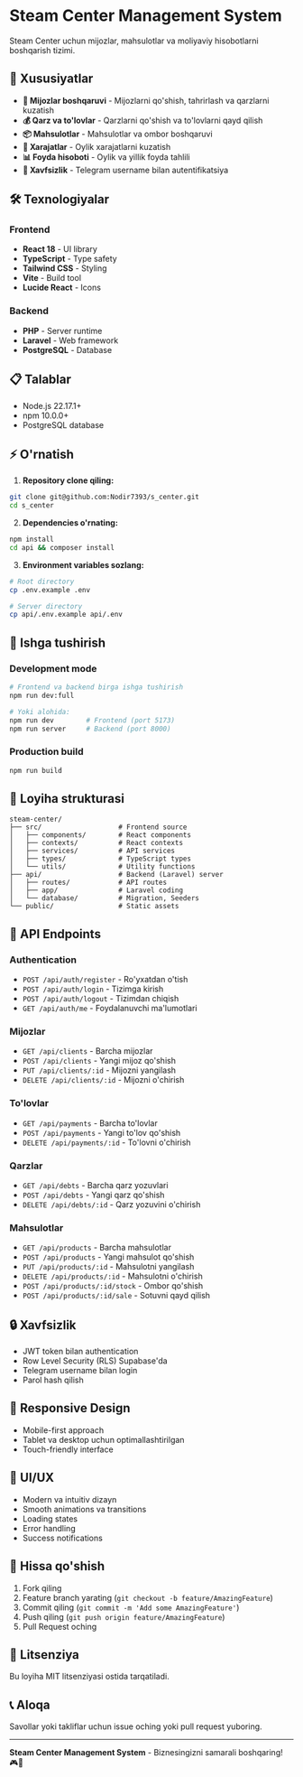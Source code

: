 # Steam Center Management System

Steam Center uchun mijozlar, mahsulotlar va moliyaviy hisobotlarni boshqarish tizimi.

## 🚀 Xususiyatlar

- **👥 Mijozlar boshqaruvi** - Mijozlarni qo'shish, tahrirlash va qarzlarni kuzatish
- **💰 Qarz va to'lovlar** - Qarzlarni qo'shish va to'lovlarni qayd qilish
- **📦 Mahsulotlar** - Mahsulotlar va ombor boshqaruvi
- **💸 Xarajatlar** - Oylik xarajatlarni kuzatish
- **📊 Foyda hisoboti** - Oylik va yillik foyda tahlili
- **🔐 Xavfsizlik** - Telegram username bilan autentifikatsiya

## 🛠️ Texnologiyalar

### Frontend
- **React 18** - UI library
- **TypeScript** - Type safety
- **Tailwind CSS** - Styling
- **Vite** - Build tool
- **Lucide React** - Icons

### Backend
- **PHP** - Server runtime
- **Laravel** - Web framework
- **PostgreSQL** - Database

## 📋 Talablar

- Node.js 22.17.1+
- npm 10.0.0+
- PostgreSQL database

## ⚡ O'rnatish

1. **Repository clone qiling:**
```bash
git clone git@github.com:Nodir7393/s_center.git
cd s_center
```

2. **Dependencies o'rnating:**
```bash
npm install
cd api && composer install
```

3. **Environment variables sozlang:**
```bash
# Root directory
cp .env.example .env

# Server directory
cp api/.env.example api/.env
```

## 🚀 Ishga tushirish

### Development mode
```bash
# Frontend va backend birga ishga tushirish
npm run dev:full

# Yoki alohida:
npm run dev        # Frontend (port 5173)
npm run server     # Backend (port 8000)
```

### Production build
```bash
npm run build
```

## 📁 Loyiha strukturasi

```
steam-center/
├── src/                   # Frontend source
│   ├── components/        # React components
│   ├── contexts/          # React contexts
│   ├── services/          # API services
│   ├── types/             # TypeScript types
│   └── utils/             # Utility functions
├── api/                   # Backend (Laravel) server
│   ├── routes/            # API routes
│   ├── app/               # Laravel coding
│   └── database/          # Migration, Seeders 
└── public/                # Static assets
```

## 🔧 API Endpoints

### Authentication
- `POST /api/auth/register` - Ro'yxatdan o'tish
- `POST /api/auth/login` - Tizimga kirish
- `POST /api/auth/logout` - Tizimdan chiqish
- `GET /api/auth/me` - Foydalanuvchi ma'lumotlari

### Mijozlar
- `GET /api/clients` - Barcha mijozlar
- `POST /api/clients` - Yangi mijoz qo'shish
- `PUT /api/clients/:id` - Mijozni yangilash
- `DELETE /api/clients/:id` - Mijozni o'chirish

### To'lovlar
- `GET /api/payments` - Barcha to'lovlar
- `POST /api/payments` - Yangi to'lov qo'shish
- `DELETE /api/payments/:id` - To'lovni o'chirish

### Qarzlar
- `GET /api/debts` - Barcha qarz yozuvlari
- `POST /api/debts` - Yangi qarz qo'shish
- `DELETE /api/debts/:id` - Qarz yozuvini o'chirish

### Mahsulotlar
- `GET /api/products` - Barcha mahsulotlar
- `POST /api/products` - Yangi mahsulot qo'shish
- `PUT /api/products/:id` - Mahsulotni yangilash
- `DELETE /api/products/:id` - Mahsulotni o'chirish
- `POST /api/products/:id/stock` - Ombor qo'shish
- `POST /api/products/:id/sale` - Sotuvni qayd qilish

## 🔒 Xavfsizlik

- JWT token bilan authentication
- Row Level Security (RLS) Supabase'da
- Telegram username bilan login
- Parol hash qilish

## 📱 Responsive Design

- Mobile-first approach
- Tablet va desktop uchun optimallashtirilgan
- Touch-friendly interface

## 🎨 UI/UX

- Modern va intuitiv dizayn
- Smooth animations va transitions
- Loading states
- Error handling
- Success notifications

## 🤝 Hissa qo'shish

1. Fork qiling
2. Feature branch yarating (`git checkout -b feature/AmazingFeature`)
3. Commit qiling (`git commit -m 'Add some AmazingFeature'`)
4. Push qiling (`git push origin feature/AmazingFeature`)
5. Pull Request oching

## 📄 Litsenziya

Bu loyiha MIT litsenziyasi ostida tarqatiladi.

## 📞 Aloqa

Savollar yoki takliflar uchun issue oching yoki pull request yuboring.

---

**Steam Center Management System** - Biznesingizni samarali boshqaring! 🎮💼
